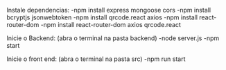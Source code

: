 Instale dependencias:
-npm install express mongoose cors
-npm install bcryptjs jsonwebtoken
-npm install qrcode.react axios
-npm install react-router-dom
-npm install react-router-dom axios qrcode.react

Inicie o Backend:
(abra o terminal na pasta backend)
-node server.js
-npm start

Inicie o front end:
(abra o terminal na pasta src)
-npm run start
